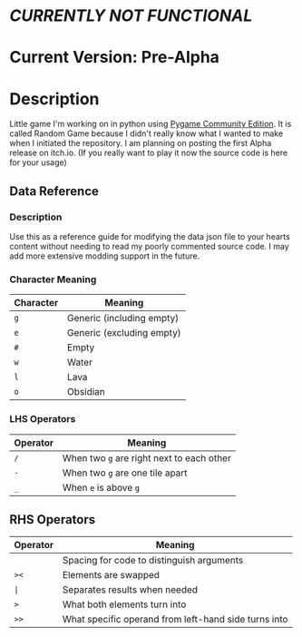 # ***CURRENTLY NOT FUNCTIONAL***
# Current Version: Pre-Alpha
# Description
Little game I'm working on in python using [Pygame Community Edition](https://github.com/pygame-community/pygame-ce).  It is called Random Game because I didn't really know what I wanted to make when I initiated the repository.  I am planning on posting the first Alpha release on itch.io.  (If you really want to play it now the source code is here for your usage)
## Data Reference

### Description
Use this as a reference guide for modifying the data json file to your hearts content without needing to read my poorly commented source code.  I may add more extensive modding support in the future.
### Character Meaning
| Character | Meaning                   |
| --------- | ------------------------- |
| `g`       | Generic (including empty) |
| `e`       | Generic (excluding empty) |
| `#`       | Empty                     |
| `w`       | Water                     |
| `l`       | Lava                      |
| `o`       | Obsidian                  |
### LHS Operators
| Operator | Meaning                                   |
| -------- | ----------------------------------------- |
| `/`      | When two `g` are right next to each other |
| `-`      | When two `g` are one tile apart           |
| `_`      | When `e` is above `g`                     |
## RHS Operators
| Operator | Meaning                                              |
| -------- | ---------------------------------------------------- |
| ` `      | Spacing for code to distinguish arguments            |
| `><`     | Elements are swapped                                 |
| `\|`     | Separates results when needed                        |
| `>`      | What both elements turn into                         |
| `>>`     | What specific operand from left-hand side turns into |
